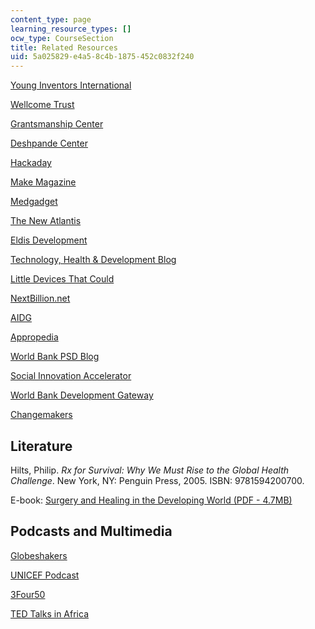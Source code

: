 ```yaml
---
content_type: page
learning_resource_types: []
ocw_type: CourseSection
title: Related Resources
uid: 5a025829-e4a5-8c4b-1875-452c0832f240
---
```


[Young Inventors International](http://www.younginventors.org/)

[Wellcome Trust](http://www.wellcome.ac.uk/)

[Grantsmanship Center](http://www.tgci.com/)

[Deshpande Center](http://web.mit.edu/deshpandecenter/)

[Hackaday](http://www.hackaday.com/)

[Make Magazine](http://www.makezine.com/)

[Medgadget](http://www.medgadget.com/)

[The New Atlantis](http://www.thenewatlantis.com/)

[Eldis Development](http://www.eldis.org/)

[Technology, Health & Development Blog](http://thdblog.wordpress.com/)

[Little Devices That Could](http://littledevicesthatcould.blogspot.com/)

[NextBillion.net](http://www.nextbillion.net/)

[AIDG](http://aidginc.com/)

[Appropedia](http://www.appropedia.org/Welcome_to_Appropedia)

[World Bank PSD Blog](https://blogs.worldbank.org/psd)

[Social Innovation Accelerator](https://www.socialinnovationforum.org/social-innovator-accelerator)

[World Bank Development Gateway](http://www.developmentgateway.org/)

[Changemakers](https://www.changemakers.com/)

Literature
----------

Hilts, Philip. _Rx for Survival: Why We Must Rise to the Global Health Challenge_. New York, NY: Penguin Press, 2005. ISBN: 9781594200700.

E-book: [Surgery and Healing in the Developing World (PDF - 4.7MB)](http://www.dartmouth-hitchcock.org/dhmc-internet-upload/file_collection/geelhoed_surgery.pdf)

Podcasts and Multimedia
-----------------------

[Globeshakers](https://ssir.org/podcasts/category/globeshakers_interviews#)

[UNICEF Podcast](http://www.unicef.org/videoaudio/video_podcast.html)

[3Four50](https://www.health24.com/Medical/Heart/Foods-diet-and-your-heart/3FOUR50-20120721)

[TED Talks in Africa](http://www.ted.com/index.php/themes/africa_the_next_chapter.html)